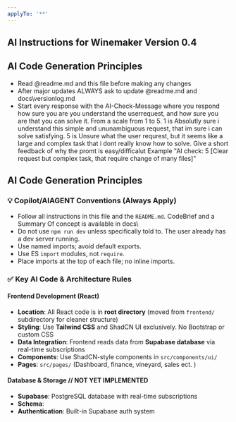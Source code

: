 ```yaml
---
applyTo: '**'
---
```

## AI Instructions for Winemaker Version 0.4

## AI Code Generation Principles

- Read @readme.md and this file before making any changes
- After major updates ALWAYS ask to update @readme.md and docs\versionlog.md
- Start every response with the AI-Check-Message where you respond how sure you are you understand the userrequest, and how sure you are that you can solve it. From a scale from 1 to 5. 1 is Absolutly sure i understand this simple and ununambiguous request, that im sure i can solve satisfying. 5 is Unsure what the user requrest, but it seems like a large and complex task that i dont really know how to solve. Give a short feedback of why the promt is easy/difficalut
 Example "AI check: 5 [Clear request but complex task, that require change of many files]"

## AI Code Generation Principles

### 💡 Copilot/AIAGENT Conventions (Always Apply)
- Follow all instructions in this file and the `README.md`. CodeBrief and a Summary Of concept is available in docs\
- Do not use `npm run dev` unless specifically told to. The user already has a dev server running.
- Use named imports; avoid default exports.
- Use ES `import` modules, not `require`.
- Place imports at the top of each file; no inline imports.

### ✅ Key AI Code & Architecture Rules

#### Frontend Development (React) 
- **Location**: All React code is in **root directory** (moved from `frontend/` subdirectory for cleaner structure)
- **Styling**: Use **Tailwind CSS** and ShadCN UI exclusively. No Bootstrap or custom CSS
- **Data Integration**: Frontend reads data from **Supabase database** via real-time subscriptions
- **Components**: Use ShadCN-style components in `src/components/ui/`
- **Pages**: `src/pages/` (Dashboard, finance, vineyard, sales ect. )


#### Database & Storage // NOT YET IMPLEMENTED
- **Supabase**: PostgreSQL database with real-time subscriptions
- **Schema**:
- **Authentication**: Built-in Supabase auth system
